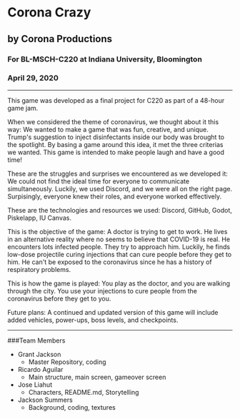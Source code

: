# Corona Crazy
## by Corona Productions
### For BL-MSCH-C220 at Indiana University, Bloomington
### April 29, 2020

---

This game was developed as a final project for C220 as part of a 48-hour game jam. 

When we considered the theme of coronavirus, we thought about it this way: We wanted to make a game that was fun, creative, and unique. Trump's suggestion to inject disinfectants inside our body was brought to the spotlight. By basing a game around this idea, it met the three criterias we wanted. This game is intended to make people laugh and have a good time!

These are the struggles and surprises we encountered as we developed it: We could not find the ideal time for everyone to communicate simultaneously. Luckily, we used Discord, and we were all on the right page. Surpisingly, everyone knew their roles, and everyone worked effectively.

These are the technologies and resources we used: Discord, GitHub, Godot, Piskelapp, IU Canvas.

This is the objective of the game: A doctor is trying to get to work. He lives in an alternative reality where no seems to believe that COVID-19 is real. He encounters lots infected people. They try to approach him. Luckily, he finds low-dose projectile curing injections that can cure people before they get to him. He can't be exposed to the coronavirus since he has a history of respiratory problems.

This is how the game is played: You play as the doctor, and you are walking through the city. You use your injections to cure people from the coronavirus before they get to you.

Future plans: A continued and updated version of this game will include added vehicles, power-ups, boss levels, and checkpoints.

---

###Team Members

  * Grant Jackson
    * Master Repository, coding
  * Ricardo Aguilar
    * Main structure, main screen, gameover screen
  * Jose Liahut
    * Characters, README.md, Storytelling
  * Jackson Summers
    * Background, coding, textures
    

